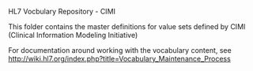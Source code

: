 HL7 Vocbulary Repository - CIMI

This folder contains the master definitions for 
value sets defined by CIMI (Clinical Information
Modeling Initiative)

For documentation around working with the vocabulary content,
see http://wiki.hl7.org/index.php?title=Vocabulary_Maintenance_Process
